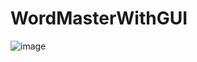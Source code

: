 # WordMasterWithGUI

![image](https://user-images.githubusercontent.com/63882653/178858215-b36c61fa-a8f0-4b67-889b-91f66972342c.png)
